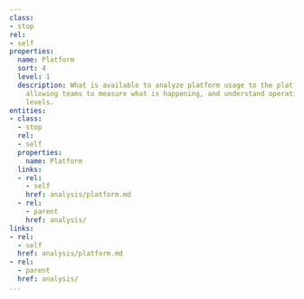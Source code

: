 ```yaml
---
class:
- stop
rel:
- self
properties:
  name: Platform
  sort: 4
  level: 1
  description: What is available to analyze platform usage to the platform itself,
    allowing teams to measure what is happening, and understand operations at all
    levels.
entities:
- class:
  - stop
  rel:
  - self
  properties:
    name: Platform
  links:
  - rel:
    - self
    href: analysis/platform.md
  - rel:
    - parent
    href: analysis/
links:
- rel:
  - self
  href: analysis/platform.md
- rel:
  - parent
  href: analysis/
...
```

